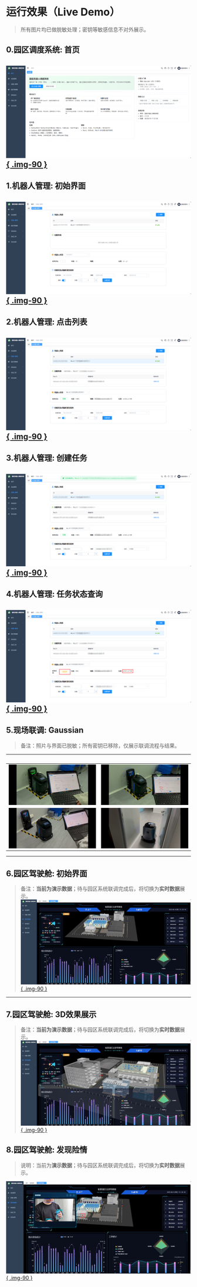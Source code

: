 # 运行效果（Live Demo）

> 所有图片均已做脱敏处理；密钥等敏感信息不对外展示。

## 0.园区调度系统: 首页
[![](assets/live/p10-dashboard.png){ .img-90 }](assets/live/p10-dashboard.png)
---

## 1.机器人管理: 初始界面
[![](assets/live/p11-robot-management.png){ .img-90 }](assets/live/p11-robot-management.png)
---

## 2.机器人管理: 点击列表
[![](assets/live/p12-click-robot-list.png){ .img-90 }](assets/live/p12-click-robot-list.png)
---

## 3.机器人管理: 创建任务
[![](assets/live/p13-create-task.png){ .img-90 }](assets/live/p13-create-task.png)
---

## 4.机器人管理: 任务状态查询
[![](assets/live/p14-task-status.png){ .img-90 }](assets/live/p14-task-status.png)
---

## 5.现场联调: Gaussian
> 备注：照片与界面已脱敏；所有密钥已移除，仅展示联调流程与结果。

| &nbsp; | &nbsp; |
|---|---|
| ![A](assets/live/p15-gaussian-live-a.png) | ![B](assets/live/p15-gaussian-live-b.png) |
| ![C](assets/live/p15-gaussian-live-c.png) | ![D](assets/live/p15-gaussian-live-d.jpg) |

---

## 6.园区驾驶舱: 初始界面
> 备注：**当前为演示数据**；待与园区系统联调完成后，将切换为**实时数据**展示。
[![](assets/live/p16-park-cockpit.png){ .img-90 }](assets/live/p16-park-cockpit.png)
---

## 7.园区驾驶舱: 3D效果展示
> 备注：**当前为演示数据**；待与园区系统联调完成后，将切换为**实时数据**展示。
[![](assets/live/p17-park-cockpit-3d.png){ .img-90 }](assets/live/p17-park-cockpit-3d.png)

## 8.园区驾驶舱: 发现险情
> 说明：当前为**演示数据**；待与园区系统联调完成后，将切换为**实时数据**展示。

[![](assets/live/p18-park-cockpit-incident.png){ .img-90 }](assets/live/p18-park-cockpit-incident.png)

